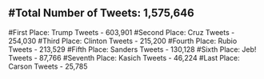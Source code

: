 #Total Number of Tweets: 1,575,646 
---
#First Place: Trump Tweets - 603,901
#Second Place: Cruz Tweets - 254,030
#Third Place: Clinton Tweets - 215,200
#Fourth Place: Rubio Tweets - 213,529
#Fifth Place: Sanders Tweets - 130,128
#Sixth Place: Jeb! Tweets - 87,766
#Seventh Place: Kasich Tweets - 46,224
#Last Place: Carson Tweets - 25,785
